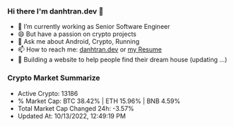 ### Hi there I'm danhtran.dev 👋

- 🔭 I’m currently working as Senior Software Engineer
- 😄 But have a passion on crypto projects
- 💬 Ask me about Android, Crypto, Running 
- 📫 How to reach me: <a href="https://danhtran.dev" target="_blank">danhtran.dev</a> or <a href="Developer-Resume.pdf" target="_blank">my Resume</a>
- 🌱 Building a website to help people find their dream house (updating ...)

### Crypto Market Summarize
- Active Crypto: 13186
- % Market Cap: BTC 38.42% | ETH 15.96% | BNB 4.59%
- Total Market Cap Changed 24h: -3.57%
- Updated At: 10/13/2022, 12:49:19 PM
